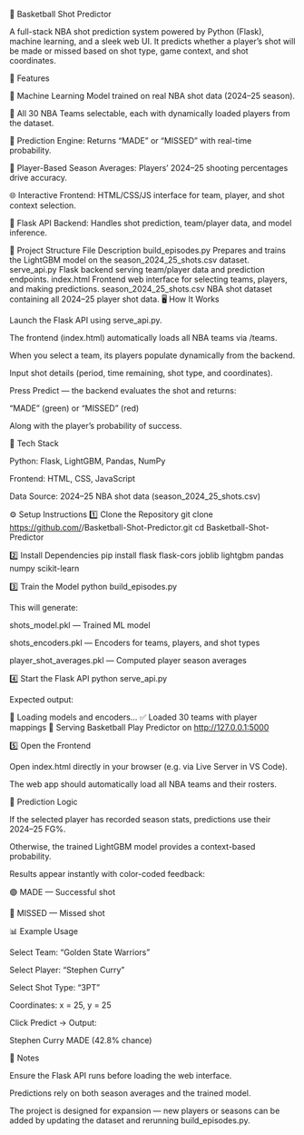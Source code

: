 🏀 Basketball Shot Predictor

A full-stack NBA shot prediction system powered by Python (Flask), machine learning, and a sleek web UI.
It predicts whether a player’s shot will be made or missed based on shot type, game context, and shot coordinates.

🚀 Features

🧠 Machine Learning Model trained on real NBA shot data (2024–25 season).

🏀 All 30 NBA Teams selectable, each with dynamically loaded players from the dataset.

🔢 Prediction Engine: Returns “MADE” or “MISSED” with real-time probability.

🎯 Player-Based Season Averages: Players’ 2024–25 shooting percentages drive accuracy.

🌐 Interactive Frontend: HTML/CSS/JS interface for team, player, and shot context selection.

🔧 Flask API Backend: Handles shot prediction, team/player data, and model inference.

📂 Project Structure
File	Description
build_episodes.py	Prepares and trains the LightGBM model on the season_2024_25_shots.csv dataset.
serve_api.py	Flask backend serving team/player data and prediction endpoints.
index.html	Frontend web interface for selecting teams, players, and making predictions.
season_2024_25_shots.csv	NBA shot dataset containing all 2024–25 player shot data.
🖥️ How It Works

Launch the Flask API using serve_api.py.

The frontend (index.html) automatically loads all NBA teams via /teams.

When you select a team, its players populate dynamically from the backend.

Input shot details (period, time remaining, shot type, and coordinates).

Press Predict — the backend evaluates the shot and returns:

“MADE” (green) or “MISSED” (red)

Along with the player’s probability of success.

🧩 Tech Stack

Python: Flask, LightGBM, Pandas, NumPy

Frontend: HTML, CSS, JavaScript

Data Source: 2024–25 NBA shot data (season_2024_25_shots.csv)

⚙️ Setup Instructions
1️⃣ Clone the Repository
git clone https://github.com/<your-username>/Basketball-Shot-Predictor.git
cd Basketball-Shot-Predictor

2️⃣ Install Dependencies
pip install flask flask-cors joblib lightgbm pandas numpy scikit-learn

3️⃣ Train the Model
python build_episodes.py


This will generate:

shots_model.pkl — Trained ML model

shots_encoders.pkl — Encoders for teams, players, and shot types

player_shot_averages.pkl — Computed player season averages

4️⃣ Start the Flask API
python serve_api.py


Expected output:

📂 Loading models and encoders...
✅ Loaded 30 teams with player mappings
🚀 Serving Basketball Play Predictor on http://127.0.0.1:5000

5️⃣ Open the Frontend

Open index.html directly in your browser (e.g. via Live Server in VS Code).

The web app should automatically load all NBA teams and their rosters.

🧠 Prediction Logic

If the selected player has recorded season stats, predictions use their 2024–25 FG%.

Otherwise, the trained LightGBM model provides a context-based probability.

Results appear instantly with color-coded feedback:

🟢 MADE — Successful shot

🔴 MISSED — Missed shot

📊 Example Usage

Select Team: “Golden State Warriors”

Select Player: “Stephen Curry”

Select Shot Type: “3PT”

Coordinates: x = 25, y = 25

Click Predict →
Output:

Stephen Curry MADE (42.8% chance)

🏁 Notes

Ensure the Flask API runs before loading the web interface.

Predictions rely on both season averages and the trained model.

The project is designed for expansion — new players or seasons can be added by updating the dataset and rerunning build_episodes.py.
